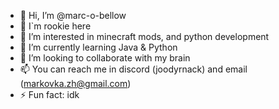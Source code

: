 - 👋 Hi, I’m @marc-o-bellow
- 👶 I`m rookie here
- 👀 I’m interested in minecraft mods, and python development
- 🌱 I’m currently learning Java & Python
- 💞️ I’m looking to collaborate with my brain
- 📫 You can reach me in discord (joodyrnack) and email (markovka.zh@gmail.com)
- ⚡ Fun fact: idk
